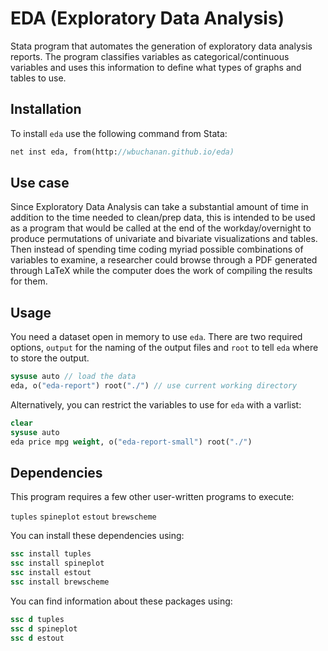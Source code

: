 # EDA (Exploratory Data Analysis)

Stata program that automates the generation of exploratory data analysis reports.  The program classifies variables as categorical/continuous variables and uses this information to define what types of graphs and tables to use.

## Installation
To install `eda` use the following command from Stata:

```Stata
net inst eda, from(http://wbuchanan.github.io/eda)
```


## Use case
Since Exploratory Data Analysis can take a substantial amount of time in addition to the time needed to clean/prep data, this is intended to be used as a program that would be called at the end of the workday/overnight to produce permutations of univariate and bivariate visualizations and tables.  Then instead of spending time coding myriad possible combinations of variables to examine, a researcher could browse through a PDF generated through LaTeX while the computer does the work of compiling the results for them.

## Usage

You need a dataset open in memory to use `eda`. There are two required options, `output` for the naming of the output files 
and `root` to tell `eda` where to store the output. 

```Stata
sysuse auto // load the data
eda, o("eda-report") root("./") // use current working directory
```

Alternatively, you can restrict the variables to use for `eda` with a varlist: 

```Stata
clear
sysuse auto
eda price mpg weight, o("eda-report-small") root("./") 
```


## Dependencies
This program requires a few other user-written programs to execute:

`tuples`
`spineplot`
`estout`
`brewscheme`

You can install these dependencies using:

```Stata
ssc install tuples
ssc install spineplot
ssc install estout
ssc install brewscheme
```


You can find information about these packages using:

```Stata
ssc d tuples
ssc d spineplot
ssc d estout
```
